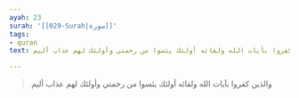 ```yaml
---
ayah: 23
surah: '[[029-Surah|سورة]]'
tags:
- quran
text: والذين كفروا بآيات الله ولقائه أولئك يئسوا من رحمتي وأولئك لهم عذاب أليم

---
```

> والذين كفروا بآيات الله ولقائه أولئك يئسوا من رحمتي وأولئك لهم عذاب أليم
